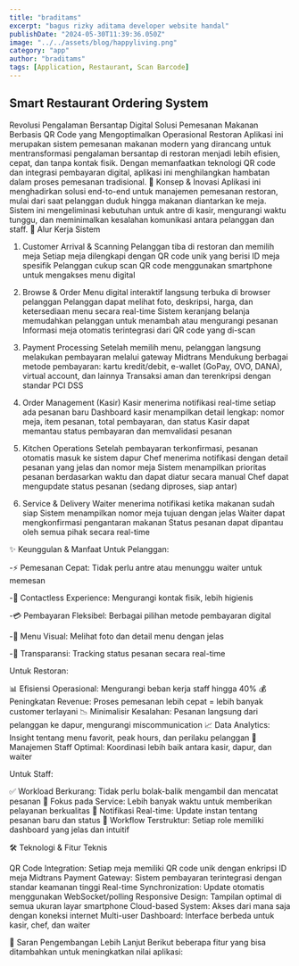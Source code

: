 ```yaml
---
title: "braditams"
excerpt: "bagus rizky aditama developer website handal"
publishDate: "2024-05-30T11:39:36.050Z"
image: "../../assets/blog/happyliving.png"
category: "app"
author: "braditams"
tags: [Application, Restaurant, Scan Barcode]
---
```


## Smart Restaurant Ordering System

Revolusi Pengalaman Bersantap Digital
Solusi Pemesanan Makanan Berbasis QR Code yang Mengoptimalkan Operasional Restoran
Aplikasi ini merupakan sistem pemesanan makanan modern yang dirancang untuk mentransformasi pengalaman bersantap di restoran menjadi lebih efisien, cepat, dan tanpa kontak fisik. Dengan memanfaatkan teknologi QR code dan integrasi pembayaran digital, aplikasi ini menghilangkan hambatan dalam proses pemesanan tradisional.
🎯 Konsep & Inovasi
Aplikasi ini menghadirkan solusi end-to-end untuk manajemen pemesanan restoran, mulai dari saat pelanggan duduk hingga makanan diantarkan ke meja. Sistem ini mengeliminasi kebutuhan untuk antre di kasir, mengurangi waktu tunggu, dan meminimalkan kesalahan komunikasi antara pelanggan dan staff.
🔄 Alur Kerja Sistem

1. Customer Arrival & Scanning
   Pelanggan tiba di restoran dan memilih meja
   Setiap meja dilengkapi dengan QR code unik yang berisi ID meja spesifik
   Pelanggan cukup scan QR code menggunakan smartphone untuk mengakses menu digital

2. Browse & Order
Menu digital interaktif langsung terbuka di browser pelanggan
Pelanggan dapat melihat foto, deskripsi, harga, dan ketersediaan menu secara real-time
Sistem keranjang belanja memudahkan pelanggan untuk menambah atau mengurangi pesanan
Informasi meja otomatis terintegrasi dari QR code yang di-scan

3. Payment Processing
Setelah memilih menu, pelanggan langsung melakukan pembayaran melalui gateway Midtrans
Mendukung berbagai metode pembayaran: kartu kredit/debit, e-wallet (GoPay, OVO, DANA), virtual account, dan lainnya
Transaksi aman dan terenkripsi dengan standar PCI DSS

4. Order Management (Kasir)
Kasir menerima notifikasi real-time setiap ada pesanan baru
Dashboard kasir menampilkan detail lengkap: nomor meja, item pesanan, total pembayaran, dan status
Kasir dapat memantau status pembayaran dan memvalidasi pesanan

5. Kitchen Operations
Setelah pembayaran terkonfirmasi, pesanan otomatis masuk ke sistem dapur
Chef menerima notifikasi dengan detail pesanan yang jelas dan nomor meja
Sistem menampilkan prioritas pesanan berdasarkan waktu dan dapat diatur secara manual
Chef dapat mengupdate status pesanan (sedang diproses, siap antar)

6. Service & Delivery
Waiter menerima notifikasi ketika makanan sudah siap
Sistem menampilkan nomor meja tujuan dengan jelas
Waiter dapat mengkonfirmasi pengantaran makanan
Status pesanan dapat dipantau oleh semua pihak secara real-time

✨ Keunggulan & Manfaat
Untuk Pelanggan:

-⚡ Pemesanan Cepat: Tidak perlu antre atau menunggu waiter untuk memesan

-📱 Contactless Experience: Mengurangi kontak fisik, lebih higienis

-💳 Pembayaran Fleksibel: Berbagai pilihan metode pembayaran digital

-🎨 Menu Visual: Melihat foto dan detail menu dengan jelas

-🔔 Transparansi: Tracking status pesanan secara real-time

Untuk Restoran:

📊 Efisiensi Operasional: Mengurangi beban kerja staff hingga 40%
💰 Peningkatan Revenue: Proses pemesanan lebih cepat = lebih banyak customer terlayani
📉 Minimalisir Kesalahan: Pesanan langsung dari pelanggan ke dapur, mengurangi miscommunication
📈 Data Analytics: Insight tentang menu favorit, peak hours, dan perilaku pelanggan
👥 Manajemen Staff Optimal: Koordinasi lebih baik antara kasir, dapur, dan waiter

Untuk Staff:

✅ Workload Berkurang: Tidak perlu bolak-balik mengambil dan mencatat pesanan
🎯 Fokus pada Service: Lebih banyak waktu untuk memberikan pelayanan berkualitas
📱 Notifikasi Real-time: Update instan tentang pesanan baru dan status
🔄 Workflow Terstruktur: Setiap role memiliki dashboard yang jelas dan intuitif

🛠️ Teknologi & Fitur Teknis

QR Code Integration: Setiap meja memiliki QR code unik dengan enkripsi ID meja
Midtrans Payment Gateway: Sistem pembayaran terintegrasi dengan standar keamanan tinggi
Real-time Synchronization: Update otomatis menggunakan WebSocket/polling
Responsive Design: Tampilan optimal di semua ukuran layar smartphone
Cloud-based System: Akses dari mana saja dengan koneksi internet
Multi-user Dashboard: Interface berbeda untuk kasir, chef, dan waiter

🚀 Saran Pengembangan Lebih Lanjut
Berikut beberapa fitur yang bisa ditambahkan untuk meningkatkan nilai aplikasi:


